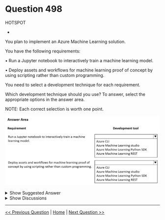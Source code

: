 # Question 498

HOTSPOT

-

You plan to implement an Azure Machine Learning solution.

You have the following requirements:

•	Run a Jupyter notebook to interactively train a machine learning model.

•	Deploy assets and workflows for machine learning proof of concept by using scripting rather than custom programming.

You need to select a development technique for each requirement.

Which development technique should you use? To answer, select the appropriate options in the answer area.

NOTE: Each correct selection is worth one point.

![Question Image](images/q498_q_image536.png)

<details>
  <summary>Show Suggested Answer</summary>

  <img src="images/q498_ans_0_image537.png" alt="Answer Image"><br>

</details>

<details>
  <summary>Show Discussions</summary>

<blockquote><p><strong>A_PL300</strong> <code>(Mon 02 Oct 2023 21:12)</code> - <em>Upvotes: 5</em></p><p>On September 4, 2023 exam.</p></blockquote>
<blockquote><p><strong>jefimija</strong> <code>(Fri 25 Oct 2024 11:50)</code> - <em>Upvotes: 1</em></p><p>I wonder if an actual question like this in the exam can have two correct answers?</p></blockquote>
<blockquote><p><strong>sl_mslconsulting</strong> <code>(Tue 04 Jun 2024 23:22)</code> - <em>Upvotes: 1</em></p><p>Train models using SDK:https://learn.microsoft.com/en-us/azure/machine-learning/how-to-train-model?view=azureml-api-2&amp;tabs=python

using studio: https://learn.microsoft.com/en-us/azure/machine-learning/how-to-train-with-ui?view=azureml-api-2

I will pick SDK for the first requirement as you need that to submit a job in a Notebook</p></blockquote>
<blockquote><p><strong>ferren</strong> <code>(Tue 07 Nov 2023 23:11)</code> - <em>Upvotes: 1</em></p><p>bard says the answeres are correct</p></blockquote>
<blockquote><p><strong>sar77</strong> <code>(Tue 08 Jul 2025 04:44)</code> - <em>Upvotes: 1</em></p><p>1. Run a Jupyter notebook to interactively train a machine learning model:
Use the Notebooks feature in Azure Machine Learning studio. This allows you to run Jupyter notebooks directly within your Azure ML workspace, providing an interactive environment for training and experimentation without additional setup.

2. Deploy assets and workflows for machine learning proof of concept by using scripting rather than custom programming:
Use the Azure CLI (Command-Line Interface). The Azure CLI enables you to deploy machine learning assets and workflows through scripts, which is ideal for proof of concept scenarios and does not require custom programming.</p></blockquote>
<blockquote><p><strong>PI_Team</strong> <code>(Wed 13 Sep 2023 21:30)</code> - <em>Upvotes: 3</em></p><p>For the requirement to run a Jupyter notebook to interactively train a machine learning model, you can use the Azure Machine Learning Python SDK. This SDK provides an interactive environment for training machine learning models and it integrates well with Jupyter notebooks.

For deploying assets and workflows for machine learning proof of concept by using scripting rather than custom programming, you can use the Azure CLI. It allows you to manage Azure resources, including Machine Learning assets, using scripts which is ideal for proof of concept deployments.</p></blockquote>
<blockquote><p><strong>InversaRadice</strong> <code>(Sun 10 Dec 2023 19:32)</code> - <em>Upvotes: 2</em></p><p>well question ask to interactively train so AML studio is correct</p></blockquote>
<blockquote><p><strong>PI_Team</strong> <code>(Mon 11 Dec 2023 17:21)</code> - <em>Upvotes: 1</em></p><p>the question specifically mentions using a Jupyter notebook, it does imply that you’ll be writing code. In this case, using the Azure Machine Learning Python SDK would be more appropriate.</p></blockquote>
<blockquote><p><strong>deyoz</strong> <code>(Mon 26 Feb 2024 03:49)</code> - <em>Upvotes: 1</em></p><p>we can also write code via notebook in azure ml studio. I believe both sdk and ml studio are correct options.</p></blockquote>

</details>

---

[<< Previous Question](question_497.md) | [Home](/index.md) | [Next Question >>](question_499.md)

